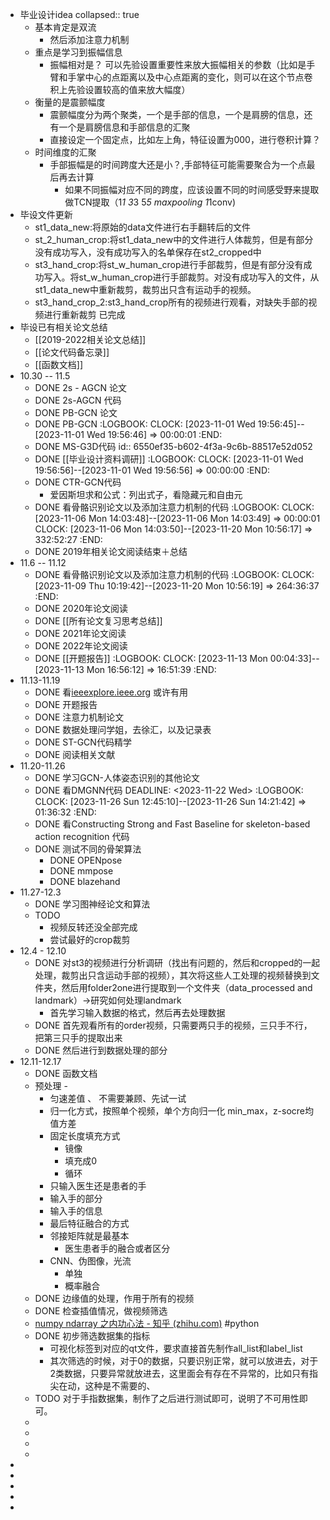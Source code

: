 - 毕业设计idea
  collapsed:: true
	- 基本肯定是双流
		- 然后添加注意力机制
	- 重点是学习到振幅信息
		- 振幅相对是？ 可以先验设置重要性来放大振幅相关的参数（比如是手臂和手掌中心的点距离以及中心点距离的变化，则可以在这个节点卷积上先验设置较高的值来放大幅度）
	- 衡量的是震颤幅度
		- 震颤幅度分为两个聚类，一个是手部的信息，一个是肩膀的信息，还有一个是肩膀信息和手部信息的汇聚
		- 直接设定一个固定点，比如左上角，特征设置为000，进行卷积计算？
	- 时间维度的汇聚
		- 手部振幅是的时间跨度大还是小？,手部特征可能需要聚合为一个点最后再去计算
			- 如果不同振幅对应不同的跨度，应该设置不同的时间感受野来提取做TCN提取（1*1 3*3 5*5 maxpooling 1*1conv)
- 毕设文件更新
	- st1_data_new:将原始的data文件进行右手翻转后的文件
	- st_2_human_crop:将st1_data_new中的文件进行人体裁剪，但是有部分没有成功写入，没有成功写入的名单保存在st2_cropped中
	- st3_hand_crop:将st_w_human_crop进行手部裁剪，但是有部分没有成功写入。将st_w_human_crop进行手部裁剪。对没有成功写入的文件，从st1_data_new中重新裁剪，裁剪出只含有运动手的视频。
	- st3_hand_crop_2:st3_hand_crop所有的视频进行观看，对缺失手部的视频进行重新裁剪 已完成
- 毕设已有相关论文总结
	- [[2019-2022相关论文总结]]
	- [[论文代码备忘录]]
	- [[函数文档]]
- 10.30 -- 11.5
	- DONE 2s - AGCN 论文
	- DONE 2s-AGCN 代码
	- DONE PB-GCN 论文
	- DONE PB-GCN
	  :LOGBOOK:
	  CLOCK: [2023-11-01 Wed 19:56:45]--[2023-11-01 Wed 19:56:46] =>  00:00:01
	  :END:
	- DONE MS-G3D代码
	  id:: 6550ef35-b602-4f3a-9c6b-88517e52d052
	- DONE [[毕业设计资料调研]]
	  :LOGBOOK:
	  CLOCK: [2023-11-01 Wed 19:56:56]--[2023-11-01 Wed 19:56:56] =>  00:00:00
	  :END:
	- DONE CTR-GCN代码
		- 爱因斯坦求和公式：列出式子，看隐藏元和自由元
	- DONE 看骨骼识别论文以及添加注意力机制的代码
	  :LOGBOOK:
	  CLOCK: [2023-11-06 Mon 14:03:48]--[2023-11-06 Mon 14:03:49] =>  00:00:01
	  CLOCK: [2023-11-06 Mon 14:03:50]--[2023-11-20 Mon 10:56:17] =>  332:52:27
	  :END:
	- DONE 2019年相关论文阅读结束＋总结
- 11.6 -- 11.12
	- DONE 看骨骼识别论文以及添加注意力机制的代码
	  :LOGBOOK:
	  CLOCK: [2023-11-09 Thu 10:19:42]--[2023-11-20 Mon 10:56:19] =>  264:36:37
	  :END:
	- DONE 2020年论文阅读
	- DONE [[所有论文复习思考总结]]
	- DONE 2021年论文阅读
	- DONE 2022年论文阅读
	- DONE [[开题报告]]
	  :LOGBOOK:
	  CLOCK: [2023-11-13 Mon 00:04:33]--[2023-11-13 Mon 16:56:12] =>  16:51:39
	  :END:
- 11.13-11.19
	- DONE 看[ieeexplore.ieee.org](https://ieeexplore.ieee.org/abstract/document/10193771) 或许有用
	- DONE 开题报告
	- DONE 注意力机制论文
	- DONE 数据处理问学姐，去徐汇，以及记录表
	- DONE ST-GCN代码精学
	- DONE 阅读相关文献
- 11.20-11.26
	- DONE 学习GCN-人体姿态识别的其他论文
	- DONE 看DMGNN代码
	  DEADLINE: <2023-11-22 Wed>
	  :LOGBOOK:
	  CLOCK: [2023-11-26 Sun 12:45:10]--[2023-11-26 Sun 14:21:42] =>  01:36:32
	  :END:
	- DONE 看Constructing Strong and Fast Baseline for skeleton-based action recognition 代码
	- DONE 测试不同的骨架算法
		- DONE OPENpose
		- DONE mmpose
		- DONE blazehand
- 11.27-12.3
	- DONE 学习图神经论文和算法
	- TODO
		- 视频反转还没全部完成
		- 尝试最好的crop裁剪
- 12.4 - 12.10
	- DONE 对st3的视频进行分析调研（找出有问题的，然后和cropped的一起处理，裁剪出只含运动手部的视频），其次将这些人工处理的视频替换到文件夹，然后用folder2one进行提取到一个文件夹（data_processed and landmark）->研究如何处理landmark
		- 首先学习输入数据的格式，然后再去处理数据
	- DONE 首先观看所有的order视频，只需要两只手的视频，三只手不行，把第三只手的提取出来
	- DONE 然后进行到数据处理的部分
- 12.11-12.17
	- DONE 函数文档
	- 预处理 -
		- 匀速差值 、 不需要兼顾、先试一试
		- 归一化方式，按照单个视频，单个方向归一化 min_max，z-socre均值方差
		- 固定长度填充方式
			- 镜像
			- 填充成0
			- 循环
		- 只输入医生还是患者的手
		- 输入手的部分
		- 输入手的信息
		- 最后特征融合的方式
		- 邻接矩阵就是最基本
			- 医生患者手的融合或者区分
		- CNN、伪图像，光流
			- 单独
			- 概率融合
	- DONE 边缘值的处理，作用于所有的视频
	- DONE 检查插值情况，做视频筛选
	- [numpy ndarray 之内功心法 - 知乎 (zhihu.com)](https://zhuanlan.zhihu.com/p/39287693) #python
	- DONE 初步筛选数据集的指标
		- 可视化标签到对应的qt文件，要求直接首先制作all_list和label_list
		- 其次筛选的时候，对于0的数据，只要识别正常，就可以放进去，对于2类数据，只要异常就放进去，这里面会有存在不异常的，比如只有指尖在动，这种是不需要的、
	- TODO 对于手指数据集，制作了之后进行测试即可，说明了不可用性即可。
	-
	-
	-
	-
-
-
-
-
-